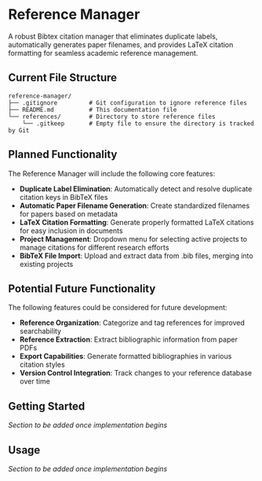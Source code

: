 # Reference Manager

A robust Bibtex citation manager that eliminates duplicate labels, automatically generates paper filenames, and provides LaTeX citation formatting for seamless academic reference management.

## Current File Structure

```
reference-manager/
├── .gitignore         # Git configuration to ignore reference files
├── README.md          # This documentation file
└── references/        # Directory to store reference files
    └── .gitkeep       # Empty file to ensure the directory is tracked by Git
```

## Planned Functionality

The Reference Manager will include the following core features:

- **Duplicate Label Elimination**: Automatically detect and resolve duplicate citation keys in BibTeX files
- **Automatic Paper Filename Generation**: Create standardized filenames for papers based on metadata
- **LaTeX Citation Formatting**: Generate properly formatted LaTeX citations for easy inclusion in documents
- **Project Management**: Dropdown menu for selecting active projects to manage citations for different research efforts
- **BibTeX File Import**: Upload and extract data from .bib files, merging into existing projects

## Potential Future Functionality

The following features could be considered for future development:

- **Reference Organization**: Categorize and tag references for improved searchability
- **Reference Extraction**: Extract bibliographic information from paper PDFs
- **Export Capabilities**: Generate formatted bibliographies in various citation styles
- **Version Control Integration**: Track changes to your reference database over time

## Getting Started

*Section to be added once implementation begins*

## Usage

*Section to be added once implementation begins*